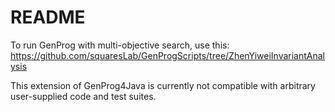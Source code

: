 # README #

To run GenProg with multi-objective search, use this: https://github.com/squaresLab/GenProgScripts/tree/ZhenYiweiInvariantAnalysis


This extension of GenProg4Java is currently not compatible with arbitrary user-supplied code and test suites.